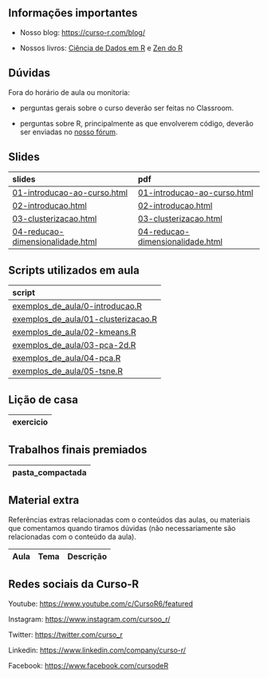 
<!-- README.md is generated from README.Rmd. Please edit that file -->

## Informações importantes

  - Nosso blog: <https://curso-r.com/blog/>

  - Nossos livros: [Ciência de Dados em R](https://livro.curso-r.com/) e
    [Zen do R](https://curso-r.github.io/zen-do-r/)

## Dúvidas

Fora do horário de aula ou monitoria:

  - perguntas gerais sobre o curso deverão ser feitas no Classroom.

  - perguntas sobre R, principalmente as que envolverem código, deverão
    ser enviadas no [nosso fórum](https://discourse.curso-r.com/).

## Slides

| slides                                                                                                                | pdf                                                                                                                   |
| :-------------------------------------------------------------------------------------------------------------------- | :-------------------------------------------------------------------------------------------------------------------- |
| [01-introducao-ao-curso.html](https://curso-r.github.io/main-nao-superv/slides/01-introducao-ao-curso.html)           | [01-introducao-ao-curso.html](https://curso-r.github.io/main-nao-superv/slides/01-introducao-ao-curso.html)           |
| [02-introducao.html](https://curso-r.github.io/main-nao-superv/slides/02-introducao.html)                             | [02-introducao.html](https://curso-r.github.io/main-nao-superv/slides/02-introducao.html)                             |
| [03-clusterizacao.html](https://curso-r.github.io/main-nao-superv/slides/03-clusterizacao.html)                       | [03-clusterizacao.html](https://curso-r.github.io/main-nao-superv/slides/03-clusterizacao.html)                       |
| [04-reducao-dimensionalidade.html](https://curso-r.github.io/main-nao-superv/slides/04-reducao-dimensionalidade.html) | [04-reducao-dimensionalidade.html](https://curso-r.github.io/main-nao-superv/slides/04-reducao-dimensionalidade.html) |

## Scripts utilizados em aula

| script                                                                                                                                |
| :------------------------------------------------------------------------------------------------------------------------------------ |
| [exemplos\_de\_aula/0-introducao.R](https://github.com/curso-r/202208-nao-superv/blob/master/exemplos_de_aula/0-introducao.R)         |
| [exemplos\_de\_aula/01-clusterizacao.R](https://github.com/curso-r/202208-nao-superv/blob/master/exemplos_de_aula/01-clusterizacao.R) |
| [exemplos\_de\_aula/02-kmeans.R](https://github.com/curso-r/202208-nao-superv/blob/master/exemplos_de_aula/02-kmeans.R)               |
| [exemplos\_de\_aula/03-pca-2d.R](https://github.com/curso-r/202208-nao-superv/blob/master/exemplos_de_aula/03-pca-2d.R)               |
| [exemplos\_de\_aula/04-pca.R](https://github.com/curso-r/202208-nao-superv/blob/master/exemplos_de_aula/04-pca.R)                     |
| [exemplos\_de\_aula/05-tsne.R](https://github.com/curso-r/202208-nao-superv/blob/master/exemplos_de_aula/05-tsne.R)                   |

## Lição de casa

| exercicio |
| :-------- |

## Trabalhos finais premiados

| pasta\_compactada |
| :---------------- |

## Material extra

Referências extras relacionadas com o conteúdos das aulas, ou materiais
que comentamos quando tiramos dúvidas (não necessariamente são
relacionadas com o conteúdo da aula).

| Aula | Tema | Descrição |
| :--- | :--- | :-------- |

## Redes sociais da Curso-R

Youtube: <https://www.youtube.com/c/CursoR6/featured>

Instagram: <https://www.instagram.com/cursoo_r/>

Twitter: <https://twitter.com/curso_r>

Linkedin: <https://www.linkedin.com/company/curso-r/>

Facebook: <https://www.facebook.com/cursodeR>
